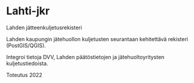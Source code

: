 # Lahti-jkr
Lahden jätteenkuljetusrekisteri

Lahden kaupungin jätehuollon kuljetusten seurantaan kehitettävä rekisteri (PostGIS/QGIS).

Integroi tietoja DVV, Lahden päätöstietojen ja jätehuoltoyritysten kuljetustiedoista. 

Toteutus 2022
